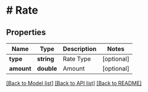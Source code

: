 # # Rate

## Properties

Name | Type | Description | Notes
------------ | ------------- | ------------- | -------------
**type** | **string** | Rate Type | [optional] 
**amount** | **double** | Amount | [optional] 

[[Back to Model list]](../../README.md#documentation-for-models) [[Back to API list]](../../README.md#documentation-for-api-endpoints) [[Back to README]](../../README.md)


